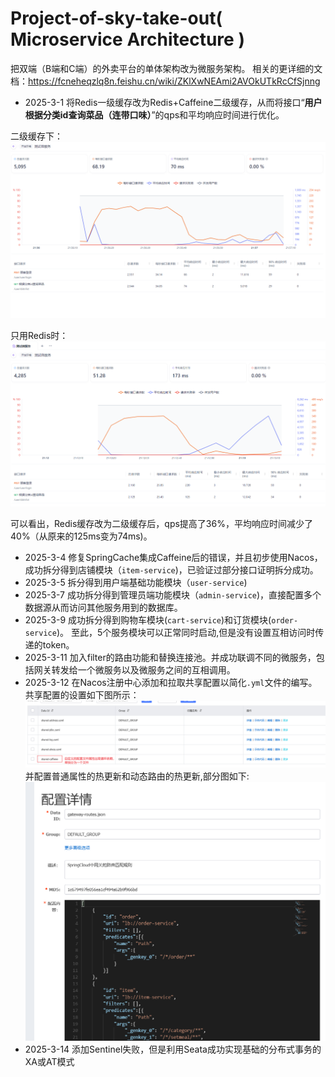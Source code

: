 # Project-of-sky-take-out( **Microservice Architecture** )

把双端（B端和C端）的外卖平台的单体架构改为微服务架构。
相关的更详细的文档：https://fcneheqzlq8n.feishu.cn/wiki/ZKlXwNEAmi2AVOkUTkRcCfSjnng

- 2025-3-1 将Redis一级缓存改为Redis+Caffeine二级缓存，从而将接口“**用户根据分类id查询菜品（连带口味）**”的qps和平均响应时间进行优化。

二级缓存下：
![二级缓存图](assets/pic1.png)

只用Redis时：
![只用Redis](assets/pic2.png)

可以看出，Redis缓存改为二级缓存后，qps提高了36%，平均响应时间减少了40%（从原来的125ms变为74ms)。


- 2025-3-4 修复SpringCache集成Caffeine后的错误，并且初步使用Nacos，成功拆分得到店铺模块（`item-service`)，已验证过部分接口证明拆分成功。
- 2025-3-5 拆分得到用户端基础功能模块（`user-service`)
- 2025-3-7 成功拆分得到管理员端功能模块（`admin-service`)，直接配置多个数据源从而访问其他服务用到的数据库。
- 2025-3-9 成功拆分得到购物车模块(`cart-service`)和订货模块(`order-service`)。
至此，5个服务模块可以正常同时启动,但是没有设置互相访问时传递的token。
- 2025-3-11 加入filter的路由功能和替换连接池。并成功联调不同的微服务，包括网关转发给一个微服务以及微服务之间的互相调用。
- 2025-3-12 在Nacos注册中心添加和拉取共享配置以简化`.yml`文件的编写。共享配置的设置如下图所示：
![Nacos共享配置图](assets/shared_config.png)
并配置普通属性的热更新和动态路由的热更新,部分图如下:
![动态路由](assets/dynamicRouter.png)
- 2025-3-14 添加Sentinel失败，但是利用Seata成功实现基础的分布式事务的XA或AT模式
